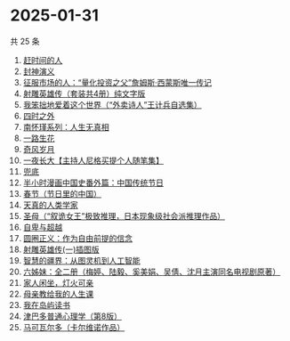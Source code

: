 # 2025-01-31

共 25 条

<!-- BEGIN WEREAD -->
<!-- 最后更新时间 2025-01-31 11:22:32 +0800 -->
1. [赶时间的人](https://weread.qq.com/web/bookDetail/b1f32a60813ab7d62g018665)
1. [封神演义](https://weread.qq.com/web/bookDetail/b453256055b0e7b4550bbdd)
1. [征服市场的人：“量化投资之父”詹姆斯·西蒙斯唯一传记](https://weread.qq.com/web/bookDetail/57d322107228916857ddb4f)
1. [射雕英雄传（套装共4册）纯文字版](https://weread.qq.com/web/bookDetail/836321705e3a52836d02e0b)
1. [我笨拙地爱着这个世界（“外卖诗人”王计兵自选集）](https://weread.qq.com/web/bookDetail/90032d60813ab7c9eg015d43)
1. [四时之外](https://weread.qq.com/web/bookDetail/a3732560813ab8c07g014fe8)
1. [南怀瑾系列：人生无真相](https://weread.qq.com/web/bookDetail/06e32560813ab7295g0190c2)
1. [一路生花](https://weread.qq.com/web/bookDetail/61f324e0813ab9a2cg0126ee)
1. [奇风岁月](https://weread.qq.com/web/bookDetail/f3c326805d0fd7f3cd9f8c5)
1. [一夜长大【主持人尼格买提个人随笔集】](https://weread.qq.com/web/bookDetail/44f32a00813ab6975g0197e7)
1. [兜底](https://weread.qq.com/web/bookDetail/69f32160813ab9718g011b1b)
1. [半小时漫画中国史番外篇：中国传统节日](https://weread.qq.com/web/bookDetail/b4132bb0719db176b41f10e)
1. [春节（节日里的中国）](https://weread.qq.com/web/bookDetail/58232690813ab79e5g013ca6)
1. [天真的人类学家](https://weread.qq.com/web/bookDetail/e4d323c0721a58bce4de379)
1. [圣母（“叙诡女王”极致推理，日本现象级社会派推理作品）](https://weread.qq.com/web/bookDetail/4f7320f0717f541a4f7ae8e)
1. [自卑与超越](https://weread.qq.com/web/bookDetail/be932230813ab9941g010d2f)
1. [圆圈正义：作为自由前提的信念](https://weread.qq.com/web/bookDetail/739322a07269560473951d3)
1. [射雕英雄传(一)插图版](https://weread.qq.com/web/bookDetail/8c83213053954b8c8237881)
1. [智慧的疆界：从图灵机到人工智能](https://weread.qq.com/web/bookDetail/b9732f007168ac3cb976eca)
1. [六姊妹：全二册（梅婷、陆毅、奚美娟、吴倩、沈月主演同名电视剧原著）](https://weread.qq.com/web/bookDetail/51432e4071a73c495147467)
1. [家人闲坐，灯火可亲](https://weread.qq.com/web/bookDetail/10c320a071db56db10cbf8c)
1. [母亲教给我的人生课](https://weread.qq.com/web/bookDetail/ada32630813ab9941g014287)
1. [我在岛屿读书](https://weread.qq.com/web/bookDetail/e5632100813ab8ea2g01327c)
1. [津巴多普通心理学（第8版）](https://weread.qq.com/web/bookDetail/631324c0813ab735bg01382c)
1. [马可瓦尔多（卡尔维诺作品）](https://weread.qq.com/web/bookDetail/3c632a40723f428b3c6e85b)
<!-- END WEREAD -->